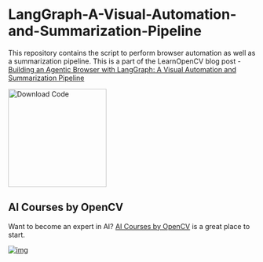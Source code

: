 # LangGraph-A-Visual-Automation-and-Summarization-Pipeline

This repository contains the script to perform browser automation as well as a summarization pipeline. This is a part of the LearnOpenCV blog post - [Building an Agentic Browser with LangGraph: A Visual Automation and Summarization Pipeline](https://learnopencv.com/langgraph-building-a-visual-web-browser-agent/)

[<img src="https://learnopencv.com/wp-content/uploads/2022/07/download-button-e1657285155454.png" alt="Download Code" width="200">](https://www.dropbox.com/scl/fi/l9u3sgeq16smkxyrcemub/browser_automation.py?rlkey=9pwdr6ygh9iv39zhj3w8nqt5s&st=p7ohbivx&dl=1)

## AI Courses by OpenCV

Want to become an expert in AI? [AI Courses by OpenCV](https://opencv.org/courses/) is a great place to start.

[![img](https://learnopencv.com/wp-content/uploads/2023/01/AI-Courses-By-OpenCV-Github.png)](https://opencv.org/courses/)